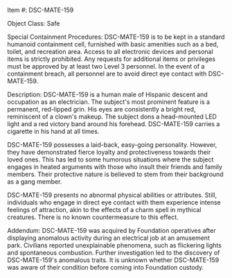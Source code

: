 Item #: DSC-MATE-159

Object Class: Safe

Special Containment Procedures: DSC-MATE-159 is to be kept in a standard humanoid containment cell, furnished with basic amenities such as a bed, toilet, and recreation area. Access to all electronic devices and personal items is strictly prohibited. Any requests for additional items or privileges must be approved by at least two Level 3 personnel. In the event of a containment breach, all personnel are to avoid direct eye contact with DSC-MATE-159.

Description: DSC-MATE-159 is a human male of Hispanic descent and occupation as an electrician. The subject's most prominent feature is a permanent, red-lipped grin. His eyes are consistently a bright red, reminiscent of a clown's makeup. The subject dons a head-mounted LED light and a red victory band around his forehead. DSC-MATE-159 carries a cigarette in his hand at all times.

DSC-MATE-159 possesses a laid-back, easy-going personality. However, they have demonstrated fierce loyalty and protectiveness towards their loved ones. This has led to some humorous situations where the subject engages in heated arguments with those who insult their friends and family members. Their protective nature is believed to stem from their background as a gang member.

DSC-MATE-159 presents no abnormal physical abilities or attributes. Still, individuals who engage in direct eye contact with them experience intense feelings of attraction, akin to the effects of a charm spell in mythical creatures. There is no known countermeasure to this effect.

Addendum: DSC-MATE-159 was acquired by Foundation operatives after displaying anomalous activity during an electrical job at an amusement park. Civilians reported unexplainable phenomena, such as flickering lights and spontaneous combustion. Further investigation led to the discovery of DSC-MATE-159's anomalous traits. It is unknown whether DSC-MATE-159 was aware of their condition before coming into Foundation custody.